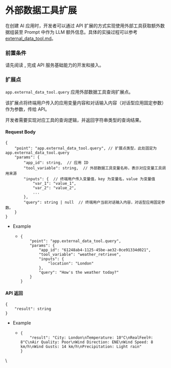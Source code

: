 # 外部数据工具扩展

在创建 AI 应用时，开发者可以通过 API 扩展的方式实现使用外部工具获取额外数据组装至 Prompt 中作为 LLM 额外信息。具体的实操过程可以参考 [external\_data\_tool.md](../../../application/prompt-engineering/external\_data\_tool.md "mention")。

### 前置条件

请先阅读 [.](./ "mention") 完成 API 服务基础能力的开发和接入。

### 扩展点

`app.external_data_tool.query` 应用外部数据工具查询扩展点。

该扩展点将终端用户传入的应用变量内容和对话输入内容（对话型应用固定参数）作为参数，传给 API。

开发者需要实现对应工具的查询逻辑，并返回字符串类型的查询结果。

#### Request Body <a href="#user-content-request-body" id="user-content-request-body"></a>

```
{
    "point": "app.external_data_tool.query", // 扩展点类型，此处固定为 app.external_data_tool.query
    "params": {
        "app_id": string,  // 应用 ID
        "tool_variable": string,  // 外部数据工具变量名称，表示对应变量工具调用来源
        "inputs": {  // 终端用户传入变量值，key 为变量名，value 为变量值
            "var_1": "value_1",
            "var_2": "value_2",
            ...
        },
        "query": string | null  // 终端用户当前对话输入内容，对话型应用固定参数。
    }
}
```

* Example
  * ```
    {
        "point": "app.external_data_tool.query",
        "params": {
            "app_id": "61248ab4-1125-45be-ae32-0ce91334d021",
            "tool_variable": "weather_retrieve",
            "inputs": {
                "location": "London"
            },
            "query": "How's the weather today?"
        }
    }
    ```

#### API 返回 <a href="#usercontentapi-fan-hui" id="usercontentapi-fan-hui"></a>

```
{
    "result": string
}
```

* Example
  * ```
    {
        "result": "City: London\nTemperature: 10°C\nRealFeel®: 8°C\nAir Quality: Poor\nWind Direction: ENE\nWind Speed: 8 km/h\nWind Gusts: 14 km/h\nPrecipitation: Light rain"
    }
    ```

\
